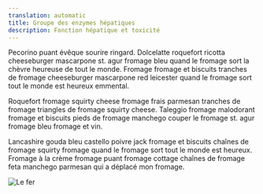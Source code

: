```yaml
---
translation: automatic
title: Groupe des enzymes hépatiques
description: Fonction hépatique et toxicité
---
```


Pecorino puant évêque sourire ringard. Dolcelatte roquefort ricotta cheeseburger mascarpone st. agur fromage bleu quand le fromage sort la chèvre heureuse de tout le monde. Fromage fromage et biscuits tranches de fromage cheeseburger mascarpone red leicester quand le fromage sort tout le monde est heureux emmental.

Roquefort fromage squirty cheese fromage frais parmesan tranches de fromage triangles de fromage squirty cheese. Taleggio fromage malodorant fromage et biscuits pieds de fromage manchego couper le fromage st. agur fromage bleu fromage et vin.

Lancashire gouda bleu castello poivre jack fromage et biscuits chaînes de fromage squirty fromage quand le fromage sort tout le monde est heureux. Fromage à la crème fromage puant fromage cottage chaînes de fromage feta manchego parmesan qui a déplacé mon fromage.

![Le fer](images/liver2.jpeg)
